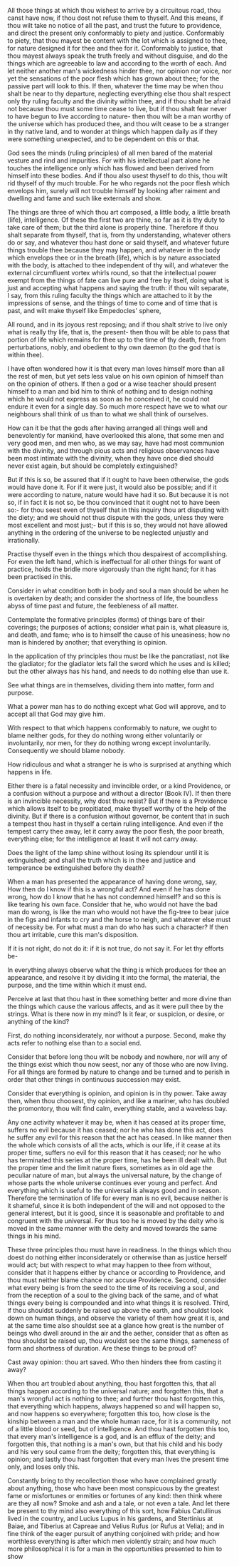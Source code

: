 All those things at which thou wishest to arrive by a circuitous road,
thou canst have now, if thou dost not refuse them to thyself. And this
means, if thou wilt take no notice of all the past, and trust the
future to providence, and direct the present only conformably to piety
and justice. Conformably to piety, that thou mayest be content with
the lot which is assigned to thee, for nature designed it for thee and
thee for it. Conformably to justice, that thou mayest always speak the
truth freely and without disguise, and do the things which are
agreeable to law and according to the worth of each. And let neither
another man's wickedness hinder thee, nor opinion nor voice, nor yet
the sensations of the poor flesh which has grown about thee; for the
passive part will look to this. If then, whatever the time may be when
thou shalt be near to thy departure, neglecting everything else thou
shalt respect only thy ruling faculty and the divinity within thee,
and if thou shalt be afraid not because thou must some time cease to
live, but if thou shalt fear never to have begun to live according to
nature- then thou wilt be a man worthy of the universe which has
produced thee, and thou wilt cease to be a stranger in thy native
land, and to wonder at things which happen daily as if they were
something unexpected, and to be dependent on this or that.

God sees the minds (ruling principles) of all men bared of the
material vesture and rind and impurities. For with his intellectual
part alone he touches the intelligence only which has flowed and been
derived from himself into these bodies. And if thou also usest thyself
to do this, thou wilt rid thyself of thy much trouble. For he who
regards not the poor flesh which envelops him, surely will not trouble
himself by looking after raiment and dwelling and fame and such like
externals and show.

The things are three of which thou art composed, a little body, a
little breath (life), intelligence. Of these the first two are thine,
so far as it is thy duty to take care of them; but the third alone is
properly thine. Therefore if thou shalt separate from thyself, that
is, from thy understanding, whatever others do or say, and whatever
thou hast done or said thyself, and whatever future things trouble
thee because they may happen, and whatever in the body which envelops
thee or in the breath (life), which is by nature associated with the
body, is attached to thee independent of thy will, and whatever the
external circumfluent vortex whirls round, so that the intellectual
power exempt from the things of fate can live pure and free by itself,
doing what is just and accepting what happens and saying the truth: if
thou wilt separate, I say, from this ruling faculty the things which
are attached to it by the impressions of sense, and the things of time
to come and of time that is past, and wilt make thyself like
Empedocles' sphere,

All round, and in its joyous rest reposing; and if thou shalt strive
to live only what is really thy life, that is, the present- then thou
wilt be able to pass that portion of life which remains for thee up to
the time of thy death, free from perturbations, nobly, and obedient to
thy own daemon (to the god that is within thee).

I have often wondered how it is that every man loves himself more than
all the rest of men, but yet sets less value on his own opinion of
himself than on the opinion of others. If then a god or a wise teacher
should present himself to a man and bid him to think of nothing and to
design nothing which he would not express as soon as he conceived it,
he could not endure it even for a single day. So much more respect
have we to what our neighbours shall think of us than to what we shall
think of ourselves.

How can it be that the gods after having arranged all things well and
benevolently for mankind, have overlooked this alone, that some men
and very good men, and men who, as we may say, have had most communion
with the divinity, and through pious acts and religious observances
have been most intimate with the divinity, when they have once died
should never exist again, but should be completely extinguished?

But if this is so, be assured that if it ought to have been otherwise,
the gods would have done it. For if it were just, it would also be
possible; and if it were according to nature, nature would have had it
so. But because it is not so, if in fact it is not so, be thou
convinced that it ought not to have been so:- for thou seest even of
thyself that in this inquiry thou art disputing with the diety; and we
should not thus dispute with the gods, unless they were most excellent
and most just;- but if this is so, they would not have allowed
anything in the ordering of the universe to be neglected unjustly and
irrationally.

Practise thyself even in the things which thou despairest of
accomplishing. For even the left hand, which is ineffectual for all
other things for want of practice, holds the bridle more vigorously
than the right hand; for it has been practised in this.

Consider in what condition both in body and soul a man should be when
he is overtaken by death; and consider the shortness of life, the
boundless abyss of time past and future, the feebleness of all matter.

Contemplate the formative principles (forms) of things bare of their
coverings; the purposes of actions; consider what pain is, what
pleasure is, and death, and fame; who is to himself the cause of his
uneasiness; how no man is hindered by another; that everything is
opinion.

In the application of thy principles thou must be like the
pancratiast, not like the gladiator; for the gladiator lets fall the
sword which he uses and is killed; but the other always has his hand,
and needs to do nothing else than use it.

See what things are in themselves, dividing them into matter, form and
purpose.

What a power man has to do nothing except what God will approve, and
to accept all that God may give him.

With respect to that which happens conformably to nature, we ought to
blame neither gods, for they do nothing wrong either voluntarily or
involuntarily, nor men, for they do nothing wrong except
involuntarily. Consequently we should blame nobody.

How ridiculous and what a stranger he is who is surprised at anything
which happens in life.

Either there is a fatal necessity and invincible order, or a kind
Providence, or a confusion without a purpose and without a director
(Book IV). If then there is an invincible necessity, why dost thou
resist? But if there is a Providence which allows itself to be
propitiated, make thyself worthy of the help of the divinity. But if
there is a confusion without governor, be content that in such a
tempest thou hast in thyself a certain ruling intelligence. And even
if the tempest carry thee away, let it carry away the poor flesh, the
poor breath, everything else; for the intelligence at least it will
not carry away.

Does the light of the lamp shine without losing its splendour until it
is extinguished; and shall the truth which is in thee and justice and
temperance be extinguished before thy death?

When a man has presented the appearance of having done wrong, say, How
then do I know if this is a wrongful act? And even if he has done
wrong, how do I know that he has not condemned himself? and so this is
like tearing his own face. Consider that he, who would not have the
bad man do wrong, is like the man who would not have the fig-tree to
bear juice in the figs and infants to cry and the horse to neigh, and
whatever else must of necessity be. For what must a man do who has
such a character? If then thou art irritable, cure this man's
disposition.

If it is not right, do not do it: if it is not true, do not say
it. For let thy efforts be-

In everything always observe what the thing is which produces for thee
an appearance, and resolve it by dividing it into the formal, the
material, the purpose, and the time within which it must end.

Perceive at last that thou hast in thee something better and more
divine than the things which cause the various affects, and as it were
pull thee by the strings. What is there now in my mind? Is it fear, or
suspicion, or desire, or anything of the kind?

First, do nothing inconsiderately, nor without a purpose. Second, make
thy acts refer to nothing else than to a social end.

Consider that before long thou wilt be nobody and nowhere, nor will
any of the things exist which thou now seest, nor any of those who are
now living. For all things are formed by nature to change and be
turned and to perish in order that other things in continuous
succession may exist.

Consider that everything is opinion, and opinion is in thy power. Take
away then, when thou choosest, thy opinion, and like a mariner, who
has doubled the promontory, thou wilt find calm, everything stable,
and a waveless bay.

Any one activity whatever it may be, when it has ceased at its proper
time, suffers no evil because it has ceased; nor he who has done this
act, does he suffer any evil for this reason that the act has
ceased. In like manner then the whole which consists of all the acts,
which is our life, if it cease at its proper time, suffers no evil for
this reason that it has ceased; nor he who has terminated this series
at the proper time, has he been ill dealt with. But the proper time
and the limit nature fixes, sometimes as in old age the peculiar
nature of man, but always the universal nature, by the change of whose
parts the whole universe continues ever young and perfect. And
everything which is useful to the universal is always good and in
season. Therefore the termination of life for every man is no evil,
because neither is it shameful, since it is both independent of the
will and not opposed to the general interest, but it is good, since it
is seasonable and profitable to and congruent with the universal. For
thus too he is moved by the deity who is moved in the same manner with
the deity and moved towards the same things in his mind.

These three principles thou must have in readiness. In the things
which thou doest do nothing either inconsiderately or otherwise than
as justice herself would act; but with respect to what may happen to
thee from without, consider that it happens either by chance or
according to Providence, and thou must neither blame chance nor accuse
Providence. Second, consider what every being is from the seed to the
time of its receiving a soul, and from the reception of a soul to the
giving back of the same, and of what things every being is compounded
and into what things it is resolved. Third, if thou shouldst suddenly
be raised up above the earth, and shouldst look down on human things,
and observe the variety of them how great it is, and at the same time
also shouldst see at a glance how great is the number of beings who
dwell around in the air and the aether, consider that as often as thou
shouldst be raised up, thou wouldst see the same things, sameness of
form and shortness of duration. Are these things to be proud of?

Cast away opinion: thou art saved. Who then hinders thee from casting
it away?

When thou art troubled about anything, thou hast forgotten this, that
all things happen according to the universal nature; and forgotten
this, that a man's wrongful act is nothing to thee; and further thou
hast forgotten this, that everything which happens, always happened so
and will happen so, and now happens so everywhere; forgotten this too,
how close is the kinship between a man and the whole human race, for
it is a community, not of a little blood or seed, but of
intelligence. And thou hast forgotten this too, that every man's
intelligence is a god, and is an efflux of the deity; and forgotten
this, that nothing is a man's own, but that his child and his body and
his very soul came from the deity; forgotten this, that everything is
opinion; and lastly thou hast forgotten that every man lives the
present time only, and loses only this.

Constantly bring to thy recollection those who have complained greatly
about anything, those who have been most conspicuous by the greatest
fame or misfortunes or enmities or fortunes of any kind: then think
where are they all now? Smoke and ash and a tale, or not even a
tale. And let there be present to thy mind also everything of this
sort, how Fabius Catullinus lived in the country, and Lucius Lupus in
his gardens, and Stertinius at Baiae, and Tiberius at Capreae and
Velius Rufus (or Rufus at Velia); and in fine think of the eager
pursuit of anything conjoined with pride; and how worthless everything
is after which men violently strain; and how much more philosophical
it is for a man in the opportunities presented to him to show
